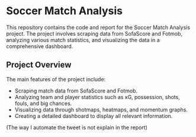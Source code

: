 # Soccer Match Analysis

This repository contains the code and report for the Soccer Match Analysis project. The project involves scraping data from SofaScore and Fotmob, analyzing various match statistics, and visualizing the data in a comprehensive dashboard.

## Project Overview

The main features of the project include:
- Scraping match data from SofaScore and Fotmob.
- Analyzing team and player statistics such as xG, possession, shots, fouls, and big chances.
- Visualizing data through shotmaps, heatmaps, and momentum graphs.
- Creating a detailed dashboard to display all relevant information.

(The way I automate the tweet is not explain in the report)
